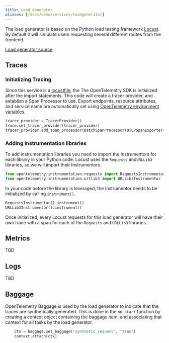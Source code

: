 ```yaml
---
title: Load Generator
aliases: [/docs/demo/services/loadgenerator]
---
```


The load generator is based on the Python load testing framework [Locust](https://locust.io).
By default it will simulate users requesting several different routes from the
frontend.

[Load generator source](https://github.com/open-telemetry/opentelemetry-demo/blob/main/src/loadgenerator/)

## Traces

### Initializing Tracing

Since this service is a [locustfile](https://docs.locust.io/en/stable/writing-a-locustfile.html),
the The OpenTelemetry SDK is initialized after the import statements. This code
will create a tracer provider, and establish a Span Processor to use. Export
endpoints, resource attributes, and service name are automatically set using
[OpenTelemetry environment variables](https://github.com/open-telemetry/opentelemetry-specification/blob/main/specification/sdk-environment-variables.md).

```python
tracer_provider = TracerProvider()
trace.set_tracer_provider(tracer_provider)
tracer_provider.add_span_processor(BatchSpanProcessor(OTLPSpanExporter()))
```

### Adding instrumentation libraries

To add instrumentation libraries you need to import the Instrumentors for each
library in your Python code. Locust uses the `Requests` and`URLLib3` libraries,
so we will import their Instrumentors.

```python
from opentelemetry.instrumentation.requests import RequestsInstrumentor
from opentelemetry.instrumentation.urllib3 import URLLib3Instrumentor
```

In your code before the library is leveraged, the Instrumentor needs to be
initialized by calling `instrument()`.

```python
RequestsInstrumentor().instrument()
URLLib3Instrumentor().instrument()
```

Once initialized, every Locust requests for this load generator will have their
own trace with a span for each of the `Requests` and `URLLib3` libraries.

## Metrics

TBD

## Logs

TBD

## Baggage

OpenTelemetry Baggage is used by the load generator to indicate that the traces
are synthetically generated. This is done in the `on_start` function by creating
a context object containing the baggage item, and associating that context for
all tasks by the load generator.

```python
    ctx = baggage.set_baggage("synthetic_request", "true")
    context.attach(ctx)
```
